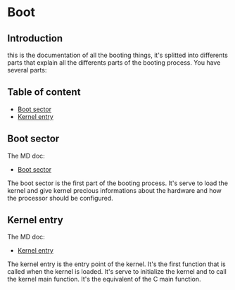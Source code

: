 # Boot

## Introduction

this is the documentation of all the booting things, it's splitted into differents parts that explain all the differents parts of the booting process. You have several parts:

## Table of content

- [Boot sector](boot_sector.md)
- [Kernel entry](kernel_entry.md)

## Boot sector

The MD doc:
- [Boot sector](boot_sector.md)

The boot sector is the first part of the booting process. It's serve to load the kernel and give kernel precious informations about the hardware and how the processor should be configured.

## Kernel entry

The MD doc:
- [Kernel entry](kernel_entry.md)

The kernel entry is the entry point of the kernel. It's the first function that is called when the kernel is loaded. It's serve to initialize the kernel and to call the kernel main function. It's the equivalent of the C main function.
